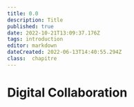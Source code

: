 ```yaml
---
title: 0.0
description: Title
published: true
date: 2022-10-21T13:09:37.176Z
tags: introduction
editor: markdown
dateCreated: 2022-06-13T14:40:55.294Z
class:  chapitre
---
```


# Digital Collaboration

